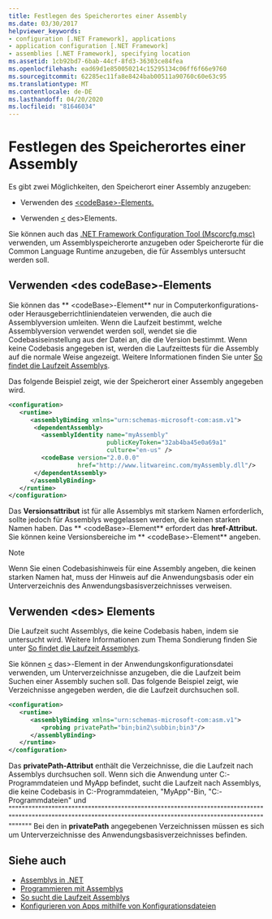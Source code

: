 ```yaml
---
title: Festlegen des Speicherortes einer Assembly
ms.date: 03/30/2017
helpviewer_keywords:
- configuration [.NET Framework], applications
- application configuration [.NET Framework]
- assemblies [.NET Framework], specifying location
ms.assetid: 1cb92bd7-6bab-44cf-8fd3-36303ce84fea
ms.openlocfilehash: ead69d1e850050214c15295134c06ff6f66e9760
ms.sourcegitcommit: 62285ec11fa8e8424bab00511a90760c60e63c95
ms.translationtype: MT
ms.contentlocale: de-DE
ms.lasthandoff: 04/20/2020
ms.locfileid: "81646034"
---
```

# <a name="specifying-an-assemblys-location"></a>Festlegen des Speicherortes einer Assembly
Es gibt zwei Möglichkeiten, den Speicherort einer Assembly anzugeben:  
  
- Verwenden des [ \<codeBase>-Elements.](./file-schema/runtime/codebase-element.md)  
  
- Verwenden [ \<](./file-schema/runtime/probing-element.md) des>Elements.  
  
 Sie können auch das [.NET Framework Configuration Tool (Mscorcfg.msc)](https://docs.microsoft.com/previous-versions/dotnet/netframework-4.0/2bc0cxhc(v=vs.100)) verwenden, um Assemblyspeicherorte anzugeben oder Speicherorte für die Common Language Runtime anzugeben, die für Assemblys untersucht werden soll.  
  
## <a name="using-the-codebase-element"></a>Verwenden \<des codeBase>-Elements  
 Sie können das ** \<codeBase>-Element** nur in Computerkonfigurations- oder Herausgeberrichtliniendateien verwenden, die auch die Assemblyversion umleiten. Wenn die Laufzeit bestimmt, welche Assemblyversion verwendet werden soll, wendet sie die Codebasiseinstellung aus der Datei an, die die Version bestimmt. Wenn keine Codebasis angegeben ist, werden die Laufzeittests für die Assembly auf die normale Weise angezeigt. Weitere Informationen finden Sie unter [So findet die Laufzeit Assemblys](../deployment/how-the-runtime-locates-assemblies.md).  
  
 Das folgende Beispiel zeigt, wie der Speicherort einer Assembly angegeben wird.  
  
```xml  
<configuration>  
   <runtime>  
      <assemblyBinding xmlns="urn:schemas-microsoft-com:asm.v1">  
       <dependentAssembly>  
         <assemblyIdentity name="myAssembly"  
                           publicKeyToken="32ab4ba45e0a69a1"  
                           culture="en-us" />  
         <codeBase version="2.0.0.0"  
                   href="http://www.litwareinc.com/myAssembly.dll"/>  
       </dependentAssembly>  
      </assemblyBinding>  
   </runtime>  
</configuration>  
```  
  
 Das **Versionsattribut** ist für alle Assemblys mit starkem Namen erforderlich, sollte jedoch für Assemblys weggelassen werden, die keinen starken Namen haben. Das ** \<codeBase>-Element** erfordert das **href-Attribut.** Sie können keine Versionsbereiche im ** \<codeBase>-Element** angeben.  
  
> [!NOTE]
> Wenn Sie einen Codebasishinweis für eine Assembly angeben, die keinen starken Namen hat, muss der Hinweis auf die Anwendungsbasis oder ein Unterverzeichnis des Anwendungsbasisverzeichnisses verweisen.  
  
## <a name="using-the-probing-element"></a>Verwenden \<des> Elements  
 Die Laufzeit sucht Assemblys, die keine Codebasis haben, indem sie untersucht wird. Weitere Informationen zum Thema Sondierung finden Sie unter [So findet die Laufzeit Assemblys](../deployment/how-the-runtime-locates-assemblies.md).  
  
 Sie können [ \<](./file-schema/runtime/probing-element.md) das>-Element in der Anwendungskonfigurationsdatei verwenden, um Unterverzeichnisse anzugeben, die die Laufzeit beim Suchen einer Assembly suchen soll. Das folgende Beispiel zeigt, wie Verzeichnisse angegeben werden, die die Laufzeit durchsuchen soll.  
  
```xml  
<configuration>  
   <runtime>  
      <assemblyBinding xmlns="urn:schemas-microsoft-com:asm.v1">  
         <probing privatePath="bin;bin2\subbin;bin3"/>  
      </assemblyBinding>  
   </runtime>  
</configuration>  
```  
  
 Das **privatePath-Attribut** enthält die Verzeichnisse, die die Laufzeit nach Assemblys durchsuchen soll. Wenn sich die Anwendung unter C:-Programmdateien und MyApp befindet, sucht die Laufzeit nach Assemblys, die keine Codebasis in C:-Programmdateien, "MyApp"-Bin, "C:-Programmdateien" und """"""""""""""""""""""""""""""""""""""""""""""""""""""""""""""""""""""""""""""""""""""""""""""""""""""""""""""""""""""""""""""""""""""""""""""""""""""""""""""""" Bei den in **privatePath** angegebenen Verzeichnissen müssen es sich um Unterverzeichnisse des Anwendungsbasisverzeichnisses befinden.  
  
## <a name="see-also"></a>Siehe auch

- [Assemblys in .NET](../../standard/assembly/index.md)
- [Programmieren mit Assemblys](../../standard/assembly/index.md)
- [So sucht die Laufzeit Assemblys](../deployment/how-the-runtime-locates-assemblies.md)
- [Konfigurieren von Apps mithilfe von Konfigurationsdateien](index.md)
